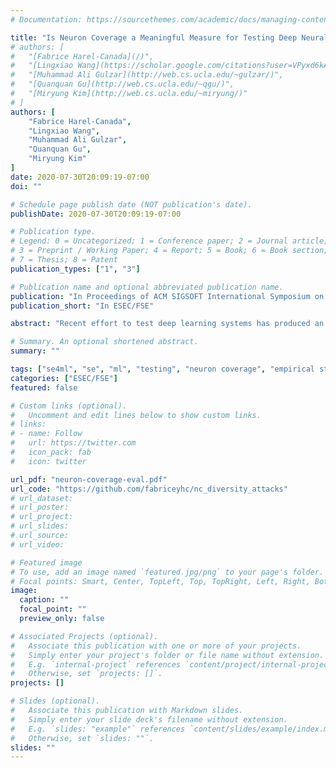 ```yaml
---
# Documentation: https://sourcethemes.com/academic/docs/managing-content/

title: "Is Neuron Coverage a Meaningful Measure for Testing Deep Neural Networks?"
# authors: [
# 	"[Fabrice Harel-Canada](/)", 
# 	"[Lingxiao Wang](https://scholar.google.com/citations?user=VPyxd6kAAAAJ&hl)",
# 	"[Muhammad Ali Gulzar](http://web.cs.ucla.edu/~gulzar/)",
# 	"[Quanquan Gu](http://web.cs.ucla.edu/~qgu/)",
# 	"[Miryung Kim](http://web.cs.ucla.edu/~miryung/)"
# ]
authors: [
	"Fabrice Harel-Canada", 
	"Lingxiao Wang",
	"Muhammad Ali Gulzar",
	"Quanquan Gu",
	"Miryung Kim"
]
date: 2020-07-30T20:09:19-07:00
doi: ""

# Schedule page publish date (NOT publication's date).
publishDate: 2020-07-30T20:09:19-07:00

# Publication type.
# Legend: 0 = Uncategorized; 1 = Conference paper; 2 = Journal article;
# 3 = Preprint / Working Paper; 4 = Report; 5 = Book; 6 = Book section;
# 7 = Thesis; 8 = Patent
publication_types: ["1", "3"]

# Publication name and optional abbreviated publication name.
publication: "In Proceedings of ACM SIGSOFT International Symposium on the Foundations of Software Engineering (ESEC/FSE), Sacramento, California, USA, 2020."
publication_short: "In ESEC/FSE"

abstract: "Recent effort to test deep learning systems has produced an intuitive and compelling test criterion called neuron coverage (NC), which resembles the notion of traditional code coverage. NC measures the proportion of neurons activated in a neural network and it is implicitly assumed that increasing NC improves the quality of a test suite. In an attempt to automatically generate a test suite that increases NC, we design a novel diversity promoting regularizer that can be plugged into existing adversarial attack algorithms. We then assess whether such attempts to increase NC could generate a test suite that (1) detects adversarial attacks successfully, (2) produces natural inputs, and (3) is unbiased to particular class predictions. Contrary to expectation, our extensive empirical evaluation finds that increasing NC actually makes it harder to generate an effective test suite: higher neuron coverage leads to fewer defects detected, less natural inputs, and more biased prediction preferences. Our results invoke skepticism that neuron coverage may not be a meaningful measure for testing deep neural networks and call for a new test generation technique that considers defect detection, naturalness, and output impartiality in tandem."

# Summary. An optional shortened abstract.
summary: ""

tags: ["se4ml", "se", "ml", "testing", "neuron coverage", "empirical study"]
categories: ["ESEC/FSE"]
featured: false

# Custom links (optional).
#   Uncomment and edit lines below to show custom links.
# links:
# - name: Follow
#   url: https://twitter.com
#   icon_pack: fab
#   icon: twitter

url_pdf: "neuron-coverage-eval.pdf"
url_code: "https://github.com/fabriceyhc/nc_diversity_attacks"
# url_dataset:
# url_poster:
# url_project:
# url_slides:
# url_source:
# url_video:

# Featured image
# To use, add an image named `featured.jpg/png` to your page's folder. 
# Focal points: Smart, Center, TopLeft, Top, TopRight, Left, Right, BottomLeft, Bottom, BottomRight.
image:
  caption: ""
  focal_point: ""
  preview_only: false

# Associated Projects (optional).
#   Associate this publication with one or more of your projects.
#   Simply enter your project's folder or file name without extension.
#   E.g. `internal-project` references `content/project/internal-project/index.md`.
#   Otherwise, set `projects: []`.
projects: []

# Slides (optional).
#   Associate this publication with Markdown slides.
#   Simply enter your slide deck's filename without extension.
#   E.g. `slides: "example"` references `content/slides/example/index.md`.
#   Otherwise, set `slides: ""`.
slides: ""
---
```

